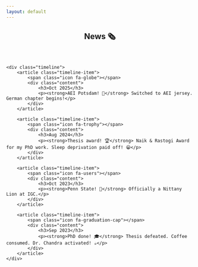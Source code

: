 ```yaml
---
layout: default
---
```


<!-- Section -->
<section>
    <header class="major">
        <h2>News 🗞️</h2>
    </header>
    
    <div class="timeline">
        <article class="timeline-item">
            <span class="icon fa-globe"></span>
            <div class="content">
                <h3>Oct 2025</h3>
                <p><strong>AEI Potsdam! 🥨</strong> Switched to AEI jersey. German chapter begins!</p>
            </div>
        </article>
                
        <article class="timeline-item">
            <span class="icon fa-trophy"></span>
            <div class="content">
                <h3>Aug 2024</h3>
                <p><strong>Thesis award! 🏆</strong> Naik & Rastogi Award for my PhD work. Sleep deprivation paid off! 😁</p>
            </div>
        </article>
        
        <article class="timeline-item">
            <span class="icon fa-users"></span>
            <div class="content">
                <h3>Oct 2023</h3>
                <p><strong>Penn State! 🦁</strong> Officially a Nittany Lion at IGC.</p>
            </div>
        </article>
        
        <article class="timeline-item">
            <span class="icon fa-graduation-cap"></span>
            <div class="content">
                <h3>Sep 2023</h3>
                <p><strong>PhD done! 🎓</strong> Thesis defeated. Coffee consumed. Dr. Chandra activated! ☕</p>
            </div>
        </article>
    </div>
</section>

<style>
.timeline {
    display: flex;
    flex-direction: column;
    gap: 2rem;
}

.timeline-item {
    display: flex;
    align-items: flex-start;
    gap: 1rem;
    padding: 1.5rem;
    background: rgba(255, 255, 255, 0.05);
    border-radius: 8px;
    border-left: 4px solid #4CAF50;
}

.timeline-item .icon {
    flex-shrink: 0;
    width: 2rem;
    height: 2rem;
    display: flex;
    align-items: center;
    justify-content: center;
    background: #4CAF50;
    color: white;
    border-radius: 50%;
    font-size: 0.9rem;
}

.timeline-item .content {
    flex: 1;
}

.timeline-item h3 {
    margin: 0 0 0.5rem 0;
    color: #4CAF50;
    font-weight: bold;
}

.timeline-item p {
    margin: 0;
    line-height: 1.6;
}

@media (max-width: 768px) {
    .timeline-item {
        padding: 1rem;
        gap: 0.75rem;
    }
    
    .timeline-item .icon {
        width: 1.5rem;
        height: 1.5rem;
        font-size: 0.8rem;
    }
}
</style>